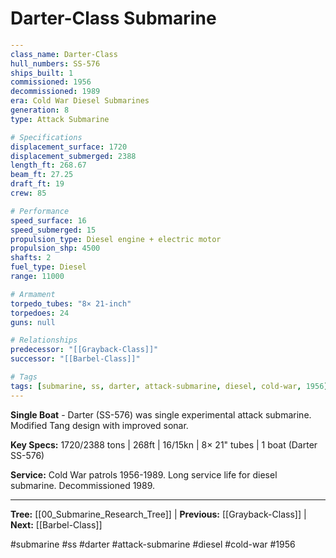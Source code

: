# Darter-Class Submarine

```yaml
---
class_name: Darter-Class
hull_numbers: SS-576
ships_built: 1
commissioned: 1956
decommissioned: 1989
era: Cold War Diesel Submarines
generation: 8
type: Attack Submarine

# Specifications
displacement_surface: 1720
displacement_submerged: 2388
length_ft: 268.67
beam_ft: 27.25
draft_ft: 19
crew: 85

# Performance
speed_surface: 16
speed_submerged: 15
propulsion_type: Diesel engine + electric motor
propulsion_shp: 4500
shafts: 2
fuel_type: Diesel
range: 11000

# Armament
torpedo_tubes: "8× 21-inch"
torpedoes: 24
guns: null

# Relationships
predecessor: "[[Grayback-Class]]"
successor: "[[Barbel-Class]]"

# Tags
tags: [submarine, ss, darter, attack-submarine, diesel, cold-war, 1956]
---
```

**Single Boat** - Darter (SS-576) was single experimental attack submarine. Modified Tang design with improved sonar.

**Key Specs:** 1720/2388 tons | 268ft | 16/15kn | 8× 21" tubes | 1 boat (Darter SS-576)

**Service:** Cold War patrols 1956-1989. Long service life for diesel submarine. Decommissioned 1989.

---
**Tree:** [[00_Submarine_Research_Tree]] | **Previous:** [[Grayback-Class]] | **Next:** [[Barbel-Class]]

#submarine #ss #darter #attack-submarine #diesel #cold-war #1956
